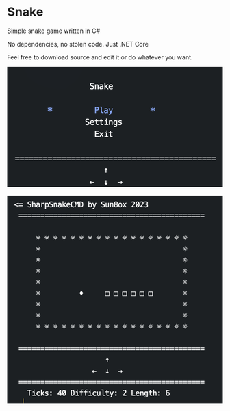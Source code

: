 # Snake
Simple snake game written in C#

No dependencies, no stolen code. Just .NET Core

Feel free to download source and edit it or do whatever you want.




![alt text](https://github.com/sun8ox/sharpsnakecmd/blob/main/Screenshots/1.png?raw=true)
<br /><br />
![alt text](https://github.com/sun8ox/sharpsnakecmd/blob/main/Screenshots/2.png?raw=true)
